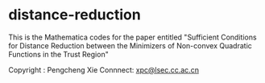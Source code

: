 # distance-reduction

This is the Mathematica codes for the paper entitled "Sufficient Conditions for Distance Reduction between the Minimizers of Non-convex Quadratic Functions in the Trust Region"

Copyright : Pengcheng Xie
Connnect: xpc@lsec.cc.ac.cn   
